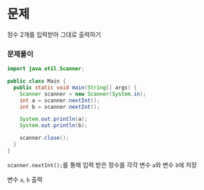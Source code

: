 # 문제
정수 2개를 입력받아 그대로 출력하기

### 문제풀이
```java
import java.util.Scanner;

public class Main {
  public static void main(String[] args) {
    Scanner scanner = new Scanner(System.in);
    int a = scanner.nextInt();
    int b = scanner.nextInt();

    System.out.println(a);
    System.out.println(b);

    scanner.close();
  }
}
```

`scanner.nextInt();`를 통해 입력 받은 정수를 각각 변수 `a`와 변수 `b`에 저장

변수 `a`, `b` 출력